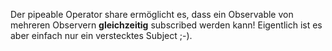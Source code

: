 Der pipeable Operator share ermöglicht es, dass ein Observable von mehreren Observern **gleichzeitig** subscribed werden kann! 
Eigentlich ist es aber einfach nur ein verstecktes Subject ;-).




